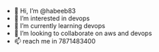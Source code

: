 - 👋 Hi, I’m @habeeb83
- 👀 I’m interested in devops
- 🌱 I’m currently learning devops
- 💞️ I’m looking to collaborate on aws and devops
- 📫 reach me in 7871483400

<!---
habeeb83/habeeb83 is a ✨ special ✨ repository because its `README.md` (this file) appears on your GitHub profile.
You can click the Preview link to take a look at your changes.
--->
